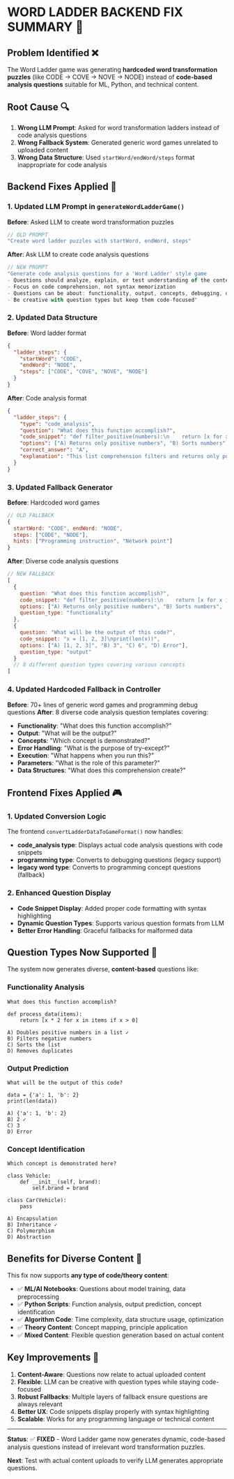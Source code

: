 # WORD LADDER BACKEND FIX SUMMARY 🎯

## Problem Identified ❌
The Word Ladder game was generating **hardcoded word transformation puzzles** (like CODE → COVE → NOVE → NODE) instead of **code-based analysis questions** suitable for ML, Python, and technical content.

## Root Cause 🔍
1. **Wrong LLM Prompt**: Asked for word transformation ladders instead of code analysis questions
2. **Wrong Fallback System**: Generated generic word games unrelated to uploaded content  
3. **Wrong Data Structure**: Used `startWord/endWord/steps` format inappropriate for code analysis

## Backend Fixes Applied 🔧

### 1. Updated LLM Prompt in `generateWordLadderGame()`
**Before**: Asked LLM to create word transformation puzzles
```javascript
// OLD PROMPT
"Create word ladder puzzles with startWord, endWord, steps"
```

**After**: Ask LLM to create code analysis questions
```javascript
// NEW PROMPT
"Generate code analysis questions for a 'Word Ladder' style game
- Questions should analyze, explain, or test understanding of the content
- Focus on code comprehension, not syntax memorization  
- Questions can be about: functionality, output, concepts, debugging, optimization, etc.
- Be creative with question types but keep them code-focused"
```

### 2. Updated Data Structure
**Before**: Word ladder format
```json
{
  "ladder_steps": {
    "startWord": "CODE",
    "endWord": "NODE", 
    "steps": ["CODE", "COVE", "NOVE", "NODE"]
  }
}
```

**After**: Code analysis format
```json
{
  "ladder_steps": {
    "type": "code_analysis",
    "question": "What does this function accomplish?",
    "code_snippet": "def filter_positive(numbers):\n    return [x for x in numbers if x > 0]",
    "options": ["A) Returns only positive numbers", "B) Sorts numbers", ...],
    "correct_answer": "A",
    "explanation": "This list comprehension filters and returns only positive numbers"
  }
}
```

### 3. Updated Fallback Generator
**Before**: Hardcoded word games
```javascript
// OLD FALLBACK
{
  startWord: "CODE", endWord: "NODE",
  steps: ["CODE", "NODE"], 
  hints: ["Programming instruction", "Network point"]
}
```

**After**: Diverse code analysis questions
```javascript
// NEW FALLBACK
[
  {
    question: "What does this function accomplish?",
    code_snippet: "def filter_positive(numbers):\n    return [x for x in numbers if x > 0]",
    options: ["A) Returns only positive numbers", "B) Sorts numbers", ...],
    question_type: "functionality"
  },
  {
    question: "What will be the output of this code?", 
    code_snippet: "x = [1, 2, 3]\nprint(len(x))",
    options: ["A) [1, 2, 3]", "B) 3", "C) 6", "D) Error"],
    question_type: "output"
  }
  // 8 different question types covering various concepts
]
```

### 4. Updated Hardcoded Fallback in Controller
**Before**: 70+ lines of generic word games and programming debug questions
**After**: 8 diverse code analysis question templates covering:
- **Functionality**: "What does this function accomplish?"
- **Output**: "What will be the output?"  
- **Concepts**: "Which concept is demonstrated?"
- **Error Handling**: "What is the purpose of try-except?"
- **Execution**: "What happens when you run this?"
- **Parameters**: "What is the role of this parameter?"
- **Data Structures**: "What does this comprehension create?"

## Frontend Fixes Applied 🎮

### 1. Updated Conversion Logic
The frontend `convertLadderDataToGameFormat()` now handles:
- **code_analysis type**: Displays actual code analysis questions with code snippets
- **programming type**: Converts to debugging questions (legacy support)
- **legacy word type**: Converts to programming concept questions (fallback)

### 2. Enhanced Question Display  
- **Code Snippet Display**: Added proper code formatting with syntax highlighting
- **Dynamic Question Types**: Supports various question formats from LLM
- **Better Error Handling**: Graceful fallbacks for malformed data

## Question Types Now Supported 📝

The system now generates diverse, **content-based** questions like:

### **Functionality Analysis**
```
What does this function accomplish?

def process_data(items):
    return [x * 2 for x in items if x > 0]

A) Doubles positive numbers in a list ✓
B) Filters negative numbers  
C) Sorts the list
D) Removes duplicates
```

### **Output Prediction**
```
What will be the output of this code?

data = {'a': 1, 'b': 2}
print(len(data))

A) {'a': 1, 'b': 2}
B) 2 ✓
C) 3  
D) Error
```

### **Concept Identification**
```
Which concept is demonstrated here?

class Vehicle:
    def __init__(self, brand):
        self.brand = brand

class Car(Vehicle):
    pass

A) Encapsulation
B) Inheritance ✓
C) Polymorphism
D) Abstraction
```

## Benefits for Diverse Content 🚀

This fix now supports **any type of code/theory content**:
- ✅ **ML/AI Notebooks**: Questions about model training, data preprocessing
- ✅ **Python Scripts**: Function analysis, output prediction, concept identification  
- ✅ **Algorithm Code**: Time complexity, data structure usage, optimization
- ✅ **Theory Content**: Concept mapping, principle application
- ✅ **Mixed Content**: Flexible question generation based on actual content

## Key Improvements 💪

1. **Content-Aware**: Questions now relate to actual uploaded content
2. **Flexible**: LLM can be creative with question types while staying code-focused
3. **Robust Fallbacks**: Multiple layers of fallback ensure questions are always relevant
4. **Better UX**: Code snippets display properly with syntax highlighting
5. **Scalable**: Works for any programming language or technical content

---

**Status**: ✅ **FIXED** - Word Ladder game now generates dynamic, code-based analysis questions instead of irrelevant word transformation puzzles.

**Next**: Test with actual content uploads to verify LLM generates appropriate questions.
